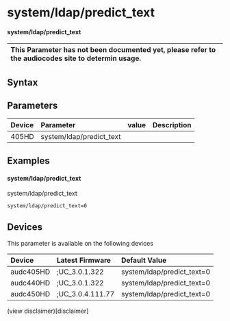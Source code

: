 ﻿---
description: system/ldap/predict_text
search: false
---

# system/ldap/predict_text

#### system/ldap/predict_text


| This Parameter has not been documented yet, please refer to the audiocodes site to determin usage.  | 
| :--- |

## Syntax

## Parameters
|Device|Parameter|value|Description|
|:---|:---|:---|:---|
| 405HD | system/ldap/predict_text |  |  |

## Examples
#### system/ldap/predict_text

system/ldap/predict_text

```
system/ldap/predict_text=0
```

## Devices
This parameter is available on the following devices

| Device | Latest Firmware | Default Value |
|:---|:---|:---|
| audc405HD | ;UC_3.0.1.322 | system/ldap/predict_text=0 
| audc440HD | ;UC_3.0.1.322 | system/ldap/predict_text=0 
| audc450HD | ;UC_3.0.4.111.77 | system/ldap/predict_text=0 

(view disclaimer)[disclaimer]
